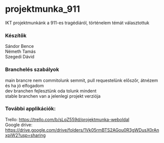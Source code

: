 # projektmunka_911
IKT projektmunkánk a 911-es tragédiáról, történelem témát választottuk

### Készítők
Sándor Bence <br />
Németh Tamás <br />
Szegedi Dávid <br />

### Branchelés szabályok
main brancre nem commitolunk semmit, pull requestelünk előszőr, átnézem és ha jó elfogadom <br />
dev branchen fejlesztünk oda tolunk mindent <br />
stable branchen van a jelenlegi projekt verziója <br />

### További applikációk:
Trello: https://trello.com/b/sLqZ559d/projektmunka-weboldal <br />
Google drive: https://drive.google.com/drive/folders/1Vk05rmBTS2AGou0R3gWDusX0rAnxpiW2?usp=sharing <br />
